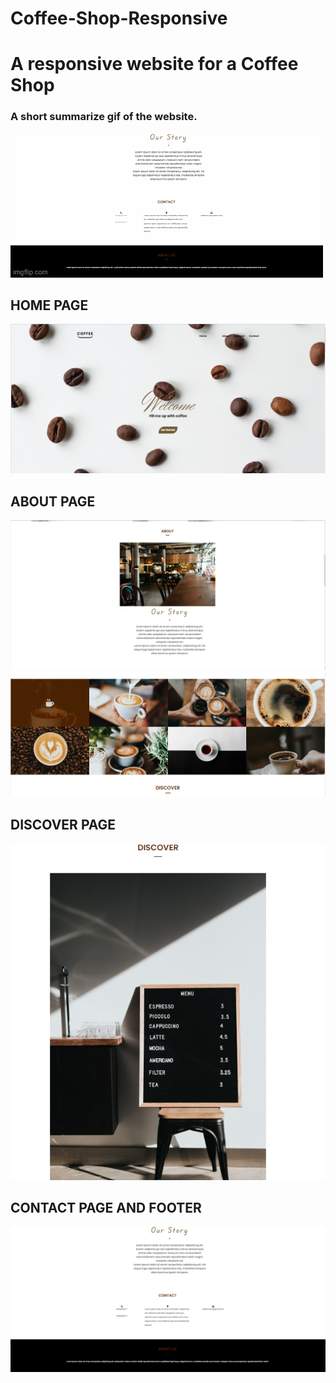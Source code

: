 # Coffee-Shop-Responsive
 <h1>A responsive website for a Coffee Shop</h1>
 
<h3>A short summarize gif of the website.</h3>

![](screenshots/gif.gif)


<h2> HOME PAGE</h2>
<img src="screenshots/main.png">

<h2> ABOUT PAGE</h2>
<img src="screenshots/about.png">

<img src="screenshots/about2.png">

<h2> DISCOVER PAGE</h2>
<img src="screenshots/discover.png">

<h2> CONTACT PAGE AND FOOTER</h2>
<img src="screenshots/contact and footer.png">
